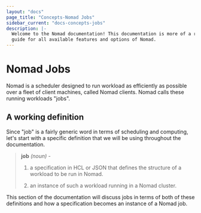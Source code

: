 ```yaml
---
layout: "docs"
page_title: "Concepts-Nomad Jobs"
sidebar_current: "docs-concepts-jobs"
description: |-
  Welcome to the Nomad documentation! This documentation is more of a reference
  guide for all available features and options of Nomad.
---
```


# Nomad Jobs

Nomad is a scheduler designed to run workload as efficiently as possible over
a fleet of client machines, called Nomad clients. Nomad calls these running
workloads "jobs".

## A working definition

Since "job" is a fairly generic word in terms of scheduling and computing, let's
start with a specific definition that we will be using throughout the
documentation.

> **job** _(noun)_ - 
>
> 1. a specification in HCL or JSON that defines the structure of a workload to be
>   run in Nomad.
>
> 1. an instance of such a workload running in a Nomad cluster.

This section of the documentation will discuss jobs in terms of both of these
definitions and how a specification becomes an instance of a Nomad job.

